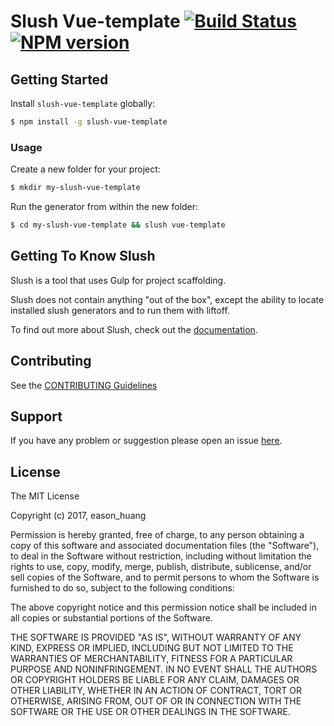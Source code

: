 # Slush Vue-template [![Build Status](https://secure.travis-ci.org/easonhuang123/slush-vue-template.png?branch=master)](https://travis-ci.org/easonhuang123/slush-vue-template) [![NPM version](https://badge-me.herokuapp.com/api/npm/slush-vue-template.png)](http://badges.enytc.com/for/npm/slush-vue-template)

> 


## Getting Started

Install `slush-vue-template` globally:

```bash
$ npm install -g slush-vue-template
```

### Usage

Create a new folder for your project:

```bash
$ mkdir my-slush-vue-template
```

Run the generator from within the new folder:

```bash
$ cd my-slush-vue-template && slush vue-template
```

## Getting To Know Slush

Slush is a tool that uses Gulp for project scaffolding.

Slush does not contain anything "out of the box", except the ability to locate installed slush generators and to run them with liftoff.

To find out more about Slush, check out the [documentation](https://github.com/slushjs/slush).

## Contributing

See the [CONTRIBUTING Guidelines](https://github.com/easonhuang123/slush-vue-template/blob/master/CONTRIBUTING.md)

## Support
If you have any problem or suggestion please open an issue [here](https://github.com/easonhuang123/slush-vue-template/issues).

## License 

The MIT License

Copyright (c) 2017, eason_huang

Permission is hereby granted, free of charge, to any person
obtaining a copy of this software and associated documentation
files (the "Software"), to deal in the Software without
restriction, including without limitation the rights to use,
copy, modify, merge, publish, distribute, sublicense, and/or sell
copies of the Software, and to permit persons to whom the
Software is furnished to do so, subject to the following
conditions:

The above copyright notice and this permission notice shall be
included in all copies or substantial portions of the Software.

THE SOFTWARE IS PROVIDED "AS IS", WITHOUT WARRANTY OF ANY KIND,
EXPRESS OR IMPLIED, INCLUDING BUT NOT LIMITED TO THE WARRANTIES
OF MERCHANTABILITY, FITNESS FOR A PARTICULAR PURPOSE AND
NONINFRINGEMENT. IN NO EVENT SHALL THE AUTHORS OR COPYRIGHT
HOLDERS BE LIABLE FOR ANY CLAIM, DAMAGES OR OTHER LIABILITY,
WHETHER IN AN ACTION OF CONTRACT, TORT OR OTHERWISE, ARISING
FROM, OUT OF OR IN CONNECTION WITH THE SOFTWARE OR THE USE OR
OTHER DEALINGS IN THE SOFTWARE.

